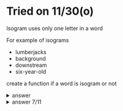 # Tried on 11/30(o)

Isogram uses only one letter in a word

For example of isograms
- lumberjacks
- background
- downstream
- six-year-old

create a function if a word is isogram or not

<details>
  <summary>answer</summary>
  
  ```py
  

  def is_isogram(word):
      empty_dic = {}
      word = "".join(word.split()).lower().replace("-","")

      for each_letter in word:
          if each_letter not in empty_dic:
              empty_dic[each_letter] = 1
          elif each_letter in empty_dic:
              empty_dic[each_letter] += 1
      print(empty_dic)
      for key in empty_dic:
          if empty_dic[key] != 1:
              return False
      return True


  is_isogram("six-year-old")      #True
  
  ```
  
</details>

<details>
  <summary>answer 7/11</summary>
  
  ```py
  def is_isogram(word):
      dic = {each:word.count(each) for each in word.replace("-","")}
      return False if 2 in list(dic.values()) else True
  
  print(is_isogram("lumberjacks"))      #True
  print(is_isogram("background"))       #True
  print(is_isogram("downstream"))       #True
  print(is_isogram("six-year-old"))     #True
  ```
</details>
